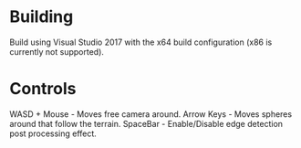 # Building
Build using Visual Studio 2017 with the x64 build configuration (x86 is currently not supported).

# Controls
WASD + Mouse - Moves free camera around.
Arrow Keys - Moves spheres around that follow the terrain.
SpaceBar - Enable/Disable edge detection post processing effect.